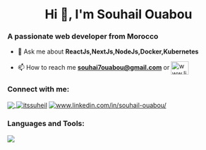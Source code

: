<h1 align="center">Hi 👋, I'm Souhail Ouabou</h1>
<h3 align="left">A passionate web developer from Morocco</h3>

- 💬 Ask me about **ReactJs,NextJs,NodeJs,Docker,Kubernetes** 



- 📫 How to reach me **souhai7ouabou@gmail.com** or <a href="https://linkedin.com/in/souhail-ouabou/" target="blank"><img align="center" src="https://raw.githubusercontent.com/rahuldkjain/github-profile-readme-generator/master/src/images/icons/Social/linked-in-alt.svg" alt="www.linkedin.com/in/souhail-ouabou/" height="30" width="40" /></a>

<h3 align="left">Connect with me:</h3>
<p align="left">
<a href="https://dev.to/souhailouabou" target="blank"> 
 <img align="center" src="https://skillicons.dev/icons?i=devto"	  />
   <a href="https://skillicons.dev">
<a href="https://twitter.com/itssuheil" target="blank"><img align="center" src="https://skillicons.dev/icons?i=twitter" alt="itssuheil"  /></a>
       </a>
  
<a href="https://linkedin.com/in/souhail-ouabou/" target="blank">
  <img align="center" alt="www.linkedin.com/in/souhail-ouabou/" src="https://skillicons.dev/icons?i=linkedin"	  />
  </a>
</p>

<h3 align="left">Languages and Tools:</h3>
<p align="left">
  <a href="https://skillicons.dev">
    <img src="https://skillicons.dev/icons?i=nodejs,react,kubernetes,jenkins,ansible,nextjs,docker,tailwind,express,redux,mongodb,js,ts,git" />
  </a>
</p>


